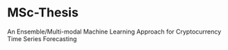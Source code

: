 # MSc-Thesis
An Ensemble/Multi-modal Machine Learning Approach for Cryptocurrency Time Series Forecasting
